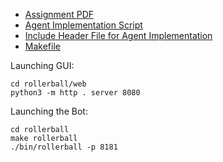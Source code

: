 - [Assignment PDF](./A2.pdf)
- [Agent Implementation Script](./rollerball/src/engine.cpp)
- [Include Header File for Agent Implementation](./rollerball/src/engine.cpp)
- [Makefile](./rollerball/Makefile)

Launching GUI:
```
cd rollerball/web
python3 -m http . server 8080
```
Launching the Bot:
```
cd rollerball
make rollerball
./bin/rollerball -p 8181
```
